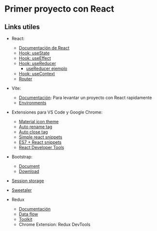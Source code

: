 # Primer proyecto con React

## Links utiles

* React:
    * [Documentación de React](https://es.react.dev/)
    * [Hook: useState](https://es.react.dev/reference/react/useState)
    * [Hook: useEffect](https://react.dev/reference/react/useEffect)
    * [Hook: useReducer](https://es.react.dev/reference/react/useReducer)
        * [useReducer ejemplo](https://es.react.dev/learn/extracting-state-logic-into-a-reducer)
    * [Hook: useContext](https://es.react.dev/learn/passing-data-deeply-with-context)
    * [Router](https://reactrouter.com/en/main/start/tutorial)

* Vite:
    * [Documentación](https://vitejs.dev/): Para levantar un proyecto con React rapidamente
    * [Environments](https://vitejs.dev/guide/env-and-mode.html#env-files)

* Extensiones para VS Code y Google Chrome:
    * [Material icon theme](https://marketplace.visualstudio.com/items?itemName=PKief.material-icon-theme)
    * [Auto rename tag](https://marketplace.visualstudio.com/items?itemName=formulahendry.auto-rename-tag)
    * [Auto close tag](https://marketplace.visualstudio.com/items?itemName=formulahendry.auto-close-tag)
    * [Simple react snippets](https://marketplace.visualstudio.com/items?itemName=burkeholland.simple-react-snippets)
    * [ES7 + React snippets](https://marketplace.visualstudio.com/items?itemName=dsznajder.es7-react-js-snippets)
    * [React Developer Tools ](https://chrome.google.com/webstore/detail/react-developer-tools/fmkadmapgofadopljbjfkapdkoienihi?hl=es-419)

* Bootstrap:
    * [Document](https://getbootstrap.com/docs/5.3/getting-started/introduction/)
    * [Download](https://getbootstrap.com/docs/5.3/getting-started/download/#cdn-via-jsdelivr)

* [Session storage](https://developer.mozilla.org/es/docs/Web/API/Window/sessionStorage)

* [Sweetaler](https://sweetalert2.github.io/)

* Redux
    * [Documentación](https://redux.js.org/)
    * [Data flow](https://redux.js.org/tutorials/fundamentals/part-2-concepts-data-flow#redux-application-data-flow)
    * [Toolkit](https://redux-toolkit.js.org/)
    * Chrome Extension: Redux DevTools